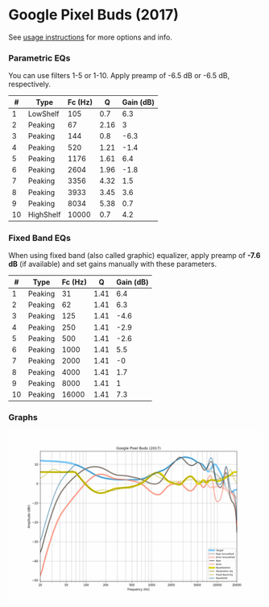 # Google Pixel Buds (2017)
See [usage instructions](https://github.com/jaakkopasanen/AutoEq#usage) for more options and info.

### Parametric EQs
You can use filters 1-5 or 1-10. Apply preamp of -6.5 dB or -6.5 dB, respectively.

|   # | Type      |   Fc (Hz) |    Q |   Gain (dB) |
|-----|-----------|-----------|------|-------------|
|   1 | LowShelf  |       105 | 0.7  |         6.3 |
|   2 | Peaking   |        67 | 2.16 |         3   |
|   3 | Peaking   |       144 | 0.8  |        -6.3 |
|   4 | Peaking   |       520 | 1.21 |        -1.4 |
|   5 | Peaking   |      1176 | 1.61 |         6.4 |
|   6 | Peaking   |      2604 | 1.96 |        -1.8 |
|   7 | Peaking   |      3356 | 4.32 |         1.5 |
|   8 | Peaking   |      3933 | 3.45 |         3.6 |
|   9 | Peaking   |      8034 | 5.38 |         0.7 |
|  10 | HighShelf |     10000 | 0.7  |         4.2 |

### Fixed Band EQs
When using fixed band (also called graphic) equalizer, apply preamp of **-7.6 dB** (if available) and set gains manually with these parameters.

|   # | Type    |   Fc (Hz) |    Q |   Gain (dB) |
|-----|---------|-----------|------|-------------|
|   1 | Peaking |        31 | 1.41 |         6.4 |
|   2 | Peaking |        62 | 1.41 |         6.3 |
|   3 | Peaking |       125 | 1.41 |        -4.6 |
|   4 | Peaking |       250 | 1.41 |        -2.9 |
|   5 | Peaking |       500 | 1.41 |        -2.6 |
|   6 | Peaking |      1000 | 1.41 |         5.5 |
|   7 | Peaking |      2000 | 1.41 |        -0   |
|   8 | Peaking |      4000 | 1.41 |         1.7 |
|   9 | Peaking |      8000 | 1.41 |         1   |
|  10 | Peaking |     16000 | 1.41 |         7.3 |

### Graphs
![](./Google%20Pixel%20Buds%20(2017).png)
